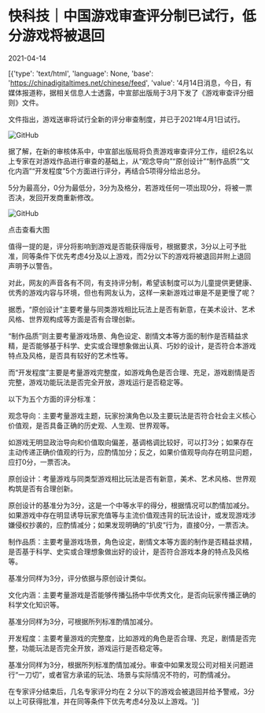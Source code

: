 # 快科技｜中国游戏审查评分制已试行，低分游戏将被退回

2021-04-14

[{'type': 'text/html', 'language': None, 'base': 'https://chinadigitaltimes.net/chinese/feed', 'value': '4月14日消息，今日，有媒体报道称，据相关信息人士透露，中宣部出版局于3月下发了《游戏审查评分细则》文件。

文件指出，游戏送审将试行全新的评分审查制度，并已于2021年4月1日试行。

![GitHub](https://chinadigitaltimes.net/chinese/files/2021/04/image-1618400032802.png)

据了解，在新的审核体系中，中宣部出版局将负责游戏审查评分工作，组织2名以上专家在对游戏作品进行审查的基础上，从“观念导向”“原创设计”“制作品质”“文化内涵”“开发程度”5个方面进行评分，再结合5项得分给出总分。

5分为最高分，0分为最低分，3分为及格分，若游戏任何一项出现0分，将被一票否决，发回开发商重新修改。

![GitHub](https://chinadigitaltimes.net/chinese/files/2021/04/image-1618399847235.png)

点击查看大图

值得一提的是，评分将影响到游戏是否能获得版号，根据要求，3分以上可予批准，同等条件下优先考虑4分及以上游戏，而2分以下的游戏将被退回并附上退回声明予以警告。

对此，网友的声音各有不同，有支持评分制，希望该制度可以为儿童提供更健康、优秀的游戏内容与环境，但也有网友认为，这样一来新游戏过审是不是更慢了呢？

据悉，“原创设计”主要考量与同类游戏相比玩法上是否有新意，在美术设计、艺术风格、世界观构成等方面是否有合理创新。

“制作品质”则主要考量游戏场景、角色设定、剧情文本等方面的制作是否精益求精，是否能够基于科学、史实或合理想象做出认真、巧妙的设计，是否符合本游戏特点及风格，是否具有较好的艺术性等。

而“开发程度”主要是考量游戏完整度，如游戏角色是否合理、充足，游戏剧情是否完整，游戏功能玩法是否完全开放，游戏运行是否稳定等。

以下为五个方面的评分标准：

观念导向：主要考量游戏主题，玩家扮演角色以及主要玩法是否符合社会主义核心价值观，是否具备正确的历史观、人生观、世界观等。

如游戏无明显政治导向和价值取向偏差，基调格调比较好，可以打3分；如果存在主动传递正确价值观的行为，应酌情加分；反之，如果价值观导向存在明显问题，应打0分，一票否决。

原创设计：考量游戏与同类型游戏相比玩法是否有新意，美术、艺术风格、世界观构筑是否有合理创新。

原创设计的基准分为3分，这是一个中等水平的得分，根据情况可以酌情加减分。如果游戏中存在明显诱导玩家充值等与主流价值观违背的玩法设计，或发现游戏涉嫌侵权抄袭的，应酌情减分；如果发现明确的“扒皮”行为，直接0分，一票否决。

制作品质：主要考量游戏场景，角色设定，剧情文本等方面的制作是否精益求精，是否基于科学、史实或合理想象做出好的设计，是否符合游戏本身的特点及风格等。

基准分同样为3分，评分依据与原创设计类似。

文化内涵：主要考量游戏是否能够传播弘扬中华优秀文化，是否向玩家传播正确的科学文化知识等。

基准分同样为3分，可根据所列标准酌情加减分。

开发程度：主要考量游戏的完整度，比如游戏的角色是否合理、充足，剧情是否完整，功能玩法是否完全开放，游戏运行是否稳定等。

基准分同样为3分，根据所列标准酌情加减分。审查中如果发现公司对相关问题进行“一刀切”，或者官方承诺的玩法、场景与实际情况不符的，可酌情减分。 

在专家评分结束后，几名专家评分均在 2 分以下的游戏会被退回并给予警戒，3分以上可获得批准，并在同等条件下优先考虑4分及以上游戏。'}]